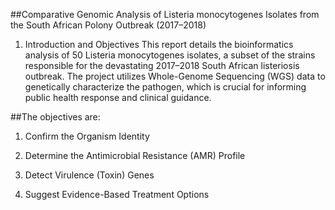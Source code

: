##Comparative Genomic Analysis of Listeria monocytogenes Isolates from the South African Polony Outbreak (2017–2018)
1. Introduction and Objectives
This report details the bioinformatics analysis of 50 Listeria monocytogenes isolates, a subset of the strains responsible for the devastating 2017–2018 South African listeriosis outbreak. The project utilizes Whole-Genome Sequencing (WGS) data to genetically characterize the pathogen, which is crucial for informing public health response and clinical guidance.

##The objectives are:

1. Confirm the Organism Identity

2. Determine the Antimicrobial Resistance (AMR) Profile

3. Detect Virulence (Toxin) Genes

4. Suggest Evidence-Based Treatment Options


